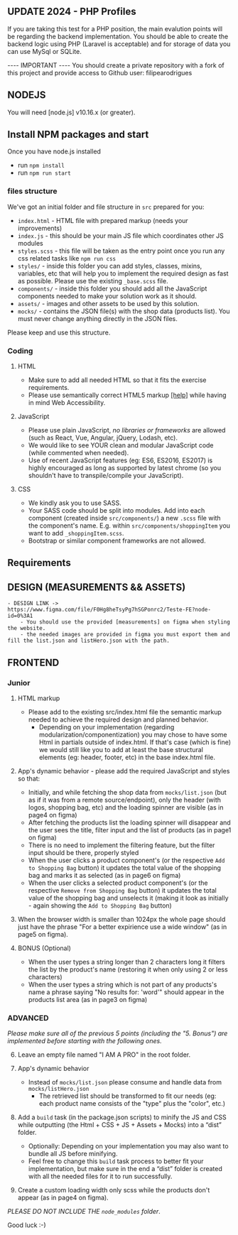 ## UPDATE 2024 - PHP Profiles

If you are taking this test for a PHP position, the main evalution points will be regarding the backend implementation. 
You should be able to create the backend logic using PHP (Laravel is acceptable) and for storage of data you can use MySql or SQLite.

---- IMPORTANT ---- 
You should create a private repository with a fork of this project and provide access to Github user: filipearodrigues


## NODEJS

You will need [node.js] v10.16.x (or greater).

## Install NPM packages and start

Once you have node.js installed
- run `npm install`
- run `npm run start`

### files structure

We've got an initial folder and file structure in `src` prepared for you:

* `index.html` - HTML file with prepared markup (needs your improvements)
* `index.js` - this should be your main JS file which coordinates other JS modules
* `styles.scss` - this file will be taken as the entry point once you run any css related tasks like `npm run css`
* `styles/` - inside this folder you can add styles, classes, mixins, variables, etc that will help you to implement the required design as fast as possible. Please use the existing `_base.scss` file.
* `components/` - inside this folder you should add all the JavaScript components needed to make your solution work as it should.
* `assets/` - images and other assets to be used by this solution.
* `mocks/` - contains the JSON file(s) with the shop data (products list). You must never change anything directly in the JSON files.

Please keep and use this structure.

### Coding

1. HTML
    - Make sure to add all needed HTML so that it fits the exercise requirements.
    - Please use semantically correct HTML5 markup [[help]](http://html5doctor.com/lets-talk-about-semantics/) while having in mind Web Accessibility.

2. JavaScript
    - Please use plain JavaScript, *no libraries or frameworks* are allowed (such as React, Vue, Angular, jQuery, Lodash, etc).
    - We would like to see YOUR clean and modular JavaScript code (while commented when needed).
    - Use of recent JavaScript features (eg: ES6, ES2016, ES2017) is highly encouraged as long as supported by latest chrome (so you shouldn't have to transpile/compile your JavaScript).

3. CSS
    - We kindly ask you to use SASS.
    - Your SASS code should be split into modules. Add into each component (created inside `src/components/`) a new `.scss` file with the component's name. E.g. within `src/components/shoppingItem` you want to add `_shoppingItem.scss`.
    - Bootstrap or similar component frameworks are not allowed.

## Requirements
## DESIGN (MEASUREMENTS && ASSETS)
    - DESIGN LINK -> https://www.figma.com/file/F0Hg8heTsyPg7hSGPonrc2/Teste-FE?node-id=0%3A1
        - You should use the provided [measurements] on figma when styling the website.
        - the needed images are provided in figma you must export them and fill the list.json and listHero.json with the path.

## FRONTEND
### Junior 

1. HTML markup
    - Please add to the existing src/index.html file the semantic markup needed to achieve the required design and planned behavior.
      - Depending on your implementation (regarding modularization/componentization) you may chose to have some Html in partials outside of index.html. If that's case (which is fine) we would still like you to add at least the base structural elements (eg: header, footer, etc) in the base index.html file.

2. App's dynamic behavior - please add the required JavaScript and styles so that:
    - Initially, and while fetching the shop data from `mocks/list.json` (but as if it was from a remote source/endpoint), only the header (with logos, shopping bag, etc) and the loading spinner are visible (as in page4 on figma)
    - After fetching the products list the loading spinner will disappear and the user sees the title, filter input and the list of products (as in page1 on figma)
    - There is no need to implement the filtering feature, but the filter input should be there, properly styled
    - When the user clicks a product component's (or the respective `Add to Shopping Bag` button) it updates the total value of the shopping bag and marks it as selected (as in page6 on figma)
    - When the user clicks a selected product component's (or the respective `Remove from Shopping Bag` button) it updates the total value of the shopping bag and unselects it (making it look as initially - again showing the `Add to Shopping Bag` button)

4. When the browser width is smaller than 1024px the whole page should just have the phrase "For a better expirience use a wide window" (as in page5 on figma).

5. BONUS (Optional)
    - When the user types a string longer than 2 characters long it filters the list by the product's name (restoring it when only using 2 or less characters)
    - When the user types a string which is not part of any products's name a phrase saying "No results for: 'word'" should appear in the products list area (as in page3 on figma)

### ADVANCED
*Please make sure all of the previous 5 points (including the "5. Bonus") are implemented before starting with the following ones.*

6. Leave an empty file named "I AM A PRO" in the root folder.

7. App's dynamic behavior
    - Instead of `mocks/list.json` please consume and handle data from `mocks/listHero.json`
      - The retrieved list should be transformed to fit our needs (eg: each product name consists of the "type" plus the "color", etc.)

8. Add a `build` task (in the package.json scripts) to minify the JS and CSS while outputting (the Html + CSS + JS + Assets + Mocks) into a “dist” folder.
    - Optionally: Depending on your implementation you may also want to bundle all JS before minifying.
    - Feel free to change this `build` task process to better fit your implementation, but make sure in the end a “dist” folder is created with all the needed files for it to run successfully.

9. Create a custom loading width only scss while the products don't appear (as in page4 on figma).



*PLEASE DO NOT INCLUDE THE `node_modules` folder*.

Good luck :-)
